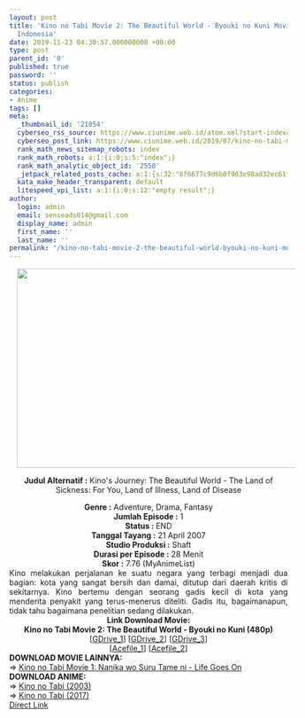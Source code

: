 ```yaml
---
layout: post
title: 'Kino no Tabi Movie 2: The Beautiful World - Byouki no Kuni Movie Subtitle
  Indonesia'
date: 2019-11-23 04:30:57.000000000 +00:00
type: post
parent_id: '0'
published: true
password: ''
status: publish
categories:
- Anime
tags: []
meta:
  _thumbnail_id: '21054'
  cyberseo_rss_source: https://www.ciunime.web.id/atom.xml?start-index=1651&max-results=150
  cyberseo_post_link: https://www.ciunime.web.id/2019/07/kino-no-tabi-movie-2-beautiful-world.html
  rank_math_news_sitemap_robots: index
  rank_math_robots: a:1:{i:0;s:5:"index";}
  rank_math_analytic_object_id: '2550'
  _jetpack_related_posts_cache: a:1:{s:32:"8f6677c9d6b0f903e98ad32ec61f8deb";a:2:{s:7:"expires";i:1649561568;s:7:"payload";a:0:{}}}
  kata_make_header_transparent: default
  litespeed_vpi_list: a:1:{i:0;s:12:"empty result";}
author:
  login: admin
  email: senseads014@gmail.com
  display_name: admin
  first_name: ''
  last_name: ''
permalink: "/kino-no-tabi-movie-2-the-beautiful-world-byouki-no-kuni-movie-subtitle-indonesia/"
---
```

<div style="text-align: center;">
<div class="separator" style="clear: both; text-align: center;"><a href="https://1.bp.blogspot.com/-hNwAZwPAqrQ/XSDWkK5sl7I/AAAAAAAAbHg/3Gey1jP8KM4fi3CHyDB-GR2EwDRTiAI4ACLcBGAs/s1600/Kino%2Bno%2BTabi%2BMovie%2B2%2B-%2BThe%2BBeautiful%2BWorld%2B-%2BByouki%2Bno%2BKuni.jpg" imageanchor="1" style="margin-left: 1em; margin-right: 1em;"><img border="0" data-original-height="720" data-original-width="1280" height="360" src="{{ site.baseurl }}/assets/2019/11/Kino%2Bno%2BTabi%2BMovie%2B2%2B-%2BThe%2BBeautiful%2BWorld%2B-%2BByouki%2Bno%2BKuni.jpg" width="640" /></a></div>
<div style="text-align: left;"></div>
<p><b>Judul</b><b><b> Alternatif</b> :</b> Kino's Journey: The Beautiful World - The Land of Sickness: For You, Land of Illness, Land of Disease</div>
<div style="text-align: center;"><b><b>Genre :</b></b> Adventure, Drama, Fantasy</div>
<div style="text-align: center;"><b>Jumlah Episode :</b> 1<br /><b>Status :&nbsp;</b>END<br /><b>Tanggal Tayang :</b> 21 April 2007<br /><b>Studio Produksi :</b> Shaft<br /><b>Durasi per Episode :</b> 28 Menit</div>
<div style="text-align: center;"><b>Skor :</b> 7.76 (MyAnimeList)</div>
<div style="text-align: center;"></div>
<div style="text-align: justify;">Kino melakukan perjalanan ke suatu negara yang terbagi menjadi dua bagian: kota yang sangat bersih dan damai, ditutup dari daerah kritis di sekitarnya. Kino bertemu dengan seorang gadis kecil di kota yang menderita penyakit yang terus-menerus diteliti. Gadis itu, bagaimanapun, tidak tahu bagaimana penelitian sedang dilakukan.</div>
<div style="text-align: justify;"></div>
<div style="text-align: justify;"></div>
<div style="text-align: center;"><b>Link Download Movie:</b></div>
<div style="text-align: center;"><b>Kino no Tabi Movie 2: The Beautiful World - Byouki no Kuni (480p)</b></div>
<div style="text-align: center;">[<a href="https://drive.google.com/uc?id=1a3Ld1Sm9JGy9BIA-HQ1yU0SczRqNEgN1" target="_blank" rel="noopener">GDrive_1</a>] [<a href="https://drive.google.com/uc?export=download&amp;id=1b1d26zUogn2r10IcNe15ol23_ebPLCsP" target="_blank" rel="noopener">GDrive_2</a>] [<a href="https://drive.google.com/uc?export=download&amp;id=1ilZ9O_u4yZKnVLzAPzFs4XOXEhi9zPvc" target="_blank" rel="noopener">GDrive_3</a>]<br />[<a href="https://acefile.co/f/10558780/_kusonime__kino_no_tabi_movie_2-rar" target="_blank" rel="noopener">Acefile_1</a>] [<a href="https://acefile.co/f/11908841/ryuukoi-knt-the-beautiful-world-byouki-no-kuni-for-you-480p-zip" target="_blank" rel="noopener">Acefile_2</a>]
<div style="text-align: left;"></div>
<div style="text-align: left;"></div>
<div style="text-align: left;"><b>DOWNLOAD MOVIE&nbsp;</b><b>LAINNYA</b><b>:</b></div>
<div style="text-align: left;"></div>
<div style="text-align: left;">=&gt;&nbsp;<a href="https://www.ciunime.web.id/2019/07/kino-no-tabi-movie-1-nanika-wo-suru.html" target="_blank" rel="noopener">Kino no Tabi Movie 1: Nanika wo Suru Tame ni - Life Goes On</a></div>
<div style="text-align: left;"></div>
<div style="text-align: left;"><b>DOWNLOAD ANIME:</b></div>
<div style="text-align: left;"></div>
<div style="text-align: left;">=&gt;&nbsp;<a href="https://www.ciunime.web.id/2019/07/kino-no-tabi-2003-episode-01-13-end.html" target="_blank" rel="noopener">Kino no Tabi (2003)</a></div>
<div style="text-align: left;">=&gt;&nbsp;<a href="https://www.ciunime.web.id/2019/01/kino-no-tabi-episode-01-12-end-batch.html" target="_blank" rel="noopener">Kino no Tabi (2017)</a></div>
<div style="text-align: left;"></div>
</div>
<link rel="stylesheet" href="https://cdnjs.cloudflare.com/ajax/libs/font-awesome/4.7.0/css/font-awesome.min.css" />
<div class="divbtn"> <a href="https://handymansurrender.com/fihup8buzv?key=94550f7ce39444073321dde3b8782f97" class="btn"><i class="fa fa-download"></i> Direct Link</a> </div>
